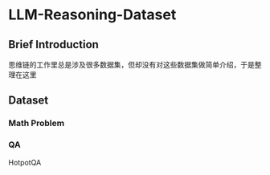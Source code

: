 # LLM-Reasoning-Dataset

## Brief Introduction

思维链的工作里总是涉及很多数据集，但却没有对这些数据集做简单介绍，于是整理在这里

## Dataset

### Math Problem

### QA

HotpotQA

